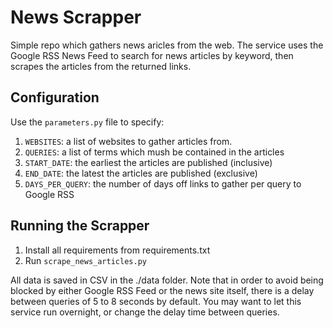 # News Scrapper
Simple repo which gathers news aricles from the web. The service uses the Google RSS News Feed to search for news articles by keyword, then scrapes the articles from the returned links. 


## Configuration
Use the `parameters.py` file to specify:
1. `WEBSITES`: a list of websites to gather articles from. 
2. `QUERIES`: a list of terms which mush be contained in the articles
3. `START_DATE`: the earliest the articles are published (inclusive)
4. `END_DATE`: the latest the articles are published (exclusive)
5. `DAYS_PER_QUERY`: the number of days off links to gather per query to Google RSS


## Running the Scrapper

1. Install all requirements from requirements.txt
2. Run `scrape_news_articles.py`

All data is saved in CSV in the ./data folder.
Note that in order to avoid being blocked by either Google RSS Feed or the news site itself, there is a delay between queries of 5 to 8 seconds by default. You may want to let this service run overnight, or change the delay time between queries.
